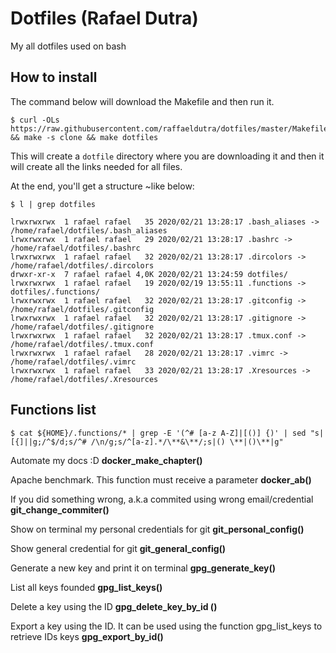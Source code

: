 # Dotfiles (Rafael Dutra)

My all dotfiles used on bash

## How to install

The command below will download the Makefile and then run it.

```
$ curl -OLs https://raw.githubusercontent.com/raffaeldutra/dotfiles/master/Makefile && make -s clone && make dotfiles
```

This will create a `dotfile` directory where you are downloading it and then it will create all the links needed for all files.

At the end, you'll get a structure ~like below:

```
$ l | grep dotfiles

lrwxrwxrwx  1 rafael rafael   35 2020/02/21 13:28:17 .bash_aliases -> /home/rafael/dotfiles/.bash_aliases
lrwxrwxrwx  1 rafael rafael   29 2020/02/21 13:28:17 .bashrc -> /home/rafael/dotfiles/.bashrc
lrwxrwxrwx  1 rafael rafael   32 2020/02/21 13:28:17 .dircolors -> /home/rafael/dotfiles/.dircolors
drwxr-xr-x  7 rafael rafael 4,0K 2020/02/21 13:24:59 dotfiles/
lrwxrwxrwx  1 rafael rafael   19 2020/02/19 13:55:11 .functions -> dotfiles/.functions/
lrwxrwxrwx  1 rafael rafael   32 2020/02/21 13:28:17 .gitconfig -> /home/rafael/dotfiles/.gitconfig
lrwxrwxrwx  1 rafael rafael   32 2020/02/21 13:28:17 .gitignore -> /home/rafael/dotfiles/.gitignore
lrwxrwxrwx  1 rafael rafael   32 2020/02/21 13:28:17 .tmux.conf -> /home/rafael/dotfiles/.tmux.conf
lrwxrwxrwx  1 rafael rafael   28 2020/02/21 13:28:17 .vimrc -> /home/rafael/dotfiles/.vimrc
lrwxrwxrwx  1 rafael rafael   33 2020/02/21 13:28:17 .Xresources -> /home/rafael/dotfiles/.Xresources
```

## Functions list

```
$ cat ${HOME}/.functions/* | grep -E '(^# [a-z A-Z]|[()] {)' | sed "s|[{]||g;/^$/d;s/^# /\n/g;s/^[a-z].*/\**&\**/;s|() \**|()\**|g"
```

Automate my docs :D
**docker_make_chapter()**

Apache benchmark. This function must receive a parameter
**docker_ab()**

If you did something wrong, a.k.a commited using wrong email/credential
**git_change_commiter()**

Show on terminal my personal credentials for git
**git_personal_config()**

Show general credential for git
**git_general_config()**

Generate a new key and print it on terminal
**gpg_generate_key()**

List all keys founded
**gpg_list_keys()**

Delete a key using the ID
**gpg_delete_key_by_id ()**

Export a key using the ID. It can be used using the function gpg_list_keys to retrieve IDs keys
**gpg_export_by_id()**
```
